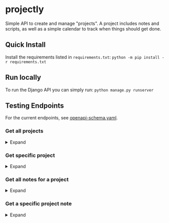 # projectly
Simple API to create and manage "projects". A project includes notes and scripts, as well as a simple calendar to track when things should get done.

## Quick Install
Install the requirements listed in `requirements.txt`:
`python -m pip install -r requirements.txt`
## Run locally
To run the Django API you can simply run: `python manage.py runserver`
## Testing Endpoints
For the current endpoints, see [openapi-schema.yaml](./openapi-schema.yaml).
### Get all projects
<details>
    <summary>Expand</summary>

#### Via curl
```curl -H GET http://localhost:8000/projects/```

Which returns a JSON blob such as:

```json
[
    {
        "id":2,
        "name_text":"Another project", 
        "pub_date":"2024-06-18T15:52:08Z"
    },
    {
        "id":1,
        "name_text":"New Project",
        "pub_date":"2024-06-18T15:36:08Z"
    },
    {
        "id":3,
        "name_text":"Old Project",
        "pub_date":"2024-04-01T15:52:33Z"
    }
]
```
</details>

### Get specific project
<details>
    <summary>Expand</summary>

#### Via curl
```curl -H GET http://localhost:8000/projects/1/```

Which returns a JSON blob such as:

```json
{
    "id":1,
    "name_text":"New Project",
    "pub_date":"2024-06-18T15:36:08Z"
}
```
</details>

### Get all notes for a project
<details>
    <summary>Expand</summary>

#### Via curl
```curl -H GET http://localhost:8000/projects/1/notes/```

Which returns a JSON blob such as:

```json
[
    {
        "id":1,
        "project":1,
        "note_text": "One"
    },
    {
        "id":2,
        "project":1,
        "note_text":"Lorem ipsum dolor sit amet, consectetur adipiscing elit. Phasellus facilisis tortor in ultrices efficitur. In felis justo, mollis at vehicula sit amet, auctor et lacus. Mauris rutrum, enim congue hendrerit tristique, sem turpis pretium mauris, iaculis vehicula dolor ligula ac turpis. Sed nulla ipsum, facilisis eu quam vel, scelerisque iaculis leo. Aenean rutrum fringilla lectus a volutpat. Class aptent taciti sociosqu ad litora torquent per conubia nostra, per inceptos himenaeos."
    }
]
```
</details>

### Get a specific project note
<details>
    <summary>Expand</summary>

#### Via curl
```curl -H GET http://localhost:8000/projects/1/notes/1/```

Which returns a JSON blob such as:

```json
{
    "id":1,
    "project":1,
    "note_text": "One"
}
```
</details>
